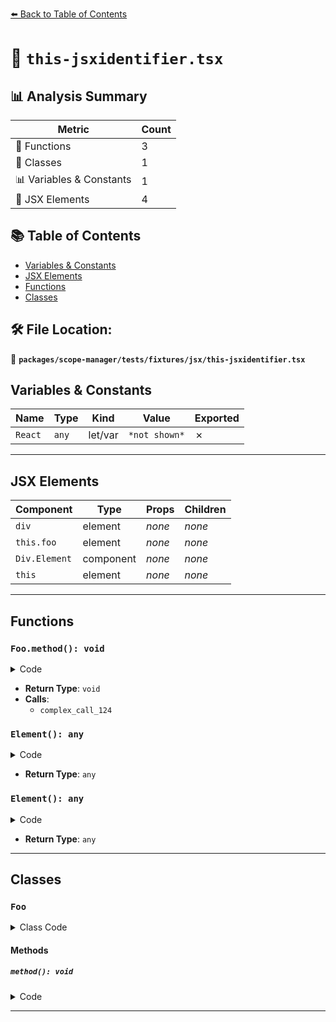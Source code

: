 [⬅️ Back to Table of Contents](../../../../../index.md)

# 📄 `this-jsxidentifier.tsx`

## 📊 Analysis Summary

| Metric | Count |
|--------|-------|
| 🔧 Functions | 3 |
| 🧱 Classes | 1 |
| 📊 Variables & Constants | 1 |
| 💠 JSX Elements | 4 |

## 📚 Table of Contents

- [Variables & Constants](#variables-constants)
- [JSX Elements](#jsx-elements)
- [Functions](#functions)
- [Classes](#classes)

## 🛠️ File Location:
📂 **`packages/scope-manager/tests/fixtures/jsx/this-jsxidentifier.tsx`**

## Variables & Constants

| Name | Type | Kind | Value | Exported |
|------|------|------|-------|----------|
| `React` | `any` | let/var | `*not shown*` | ✗ |


---

## JSX Elements

| Component | Type | Props | Children |
|-----------|------|-------|----------|
| `div` | element | *none* | *none* |
| `this.foo` | element | *none* | *none* |
| `Div.Element` | component | *none* | *none* |
| `this` | element | *none* | *none* |


---

## Functions

### `Foo.method(): void`

<details><summary>Code</summary>

```ts
method() {
    <this.foo />;
    (<Div.Element />)(<this />);
  }
```
</details>

- **Return Type**: `void`
- **Calls**:
  - `complex_call_124`
### `Element(): any`

<details><summary>Code</summary>

```ts
() => <div />
```
</details>

- **Return Type**: `any`
### `Element(): any`

<details><summary>Code</summary>

```ts
() => <div />
```
</details>

- **Return Type**: `any`

---

## Classes

### `Foo`

<details><summary>Class Code</summary>

```ts
class Foo {
  foo: any;
  Div = {
    Element: () => <div />,
  };
  method() {
    <this.foo />;
    (<Div.Element />)(<this />);
  }
}
```
</details>

#### Methods

##### `method(): void`

<details><summary>Code</summary>

```ts
method() {
    <this.foo />;
    (<Div.Element />)(<this />);
  }
```
</details>


---